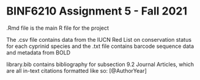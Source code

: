 # BINF6210 Assignment 5 - Fall 2021

.Rmd file is the main R file for the project

The .csv file contains data from the IUCN Red List on conservation status for each cyprinid species and the .txt file contains barcode sequence data and metadata from BOLD

library.bib contains bibliography for subsection 9.2 Journal Articles, which are all in-text citations formatted like so: [@AuthorYear]
